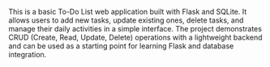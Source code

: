 This is a basic To-Do List web application built with Flask and SQLite. It allows users to add new tasks, update existing ones, delete tasks, and manage their daily activities in a simple interface. The project demonstrates CRUD (Create, Read, Update, Delete) operations with a lightweight backend and can be used as a starting point for learning Flask and database integration.

